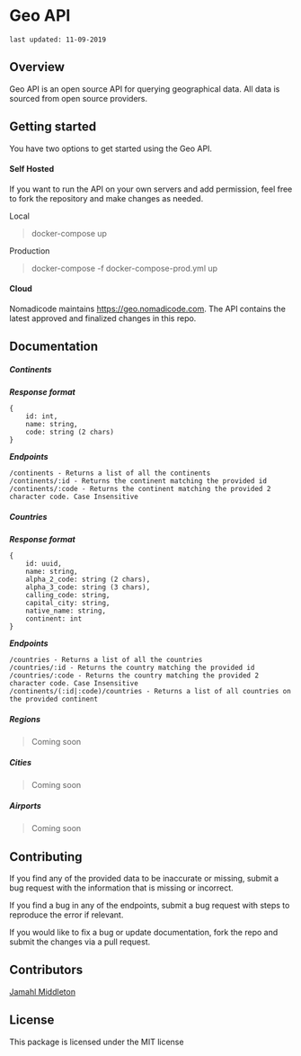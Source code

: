 # Geo API

`last updated: 11-09-2019`

## Overview

Geo API is an open source API for querying geographical data. All data is sourced from open source providers.

## Getting started
You have two options to get started using the Geo API. 

#### Self Hosted
If you want to run the API on your own servers and add permission, feel free to fork the repository and make changes as needed.

Local
> docker-compose up

Production
> docker-compose -f docker-compose-prod.yml up

#### Cloud
Nomadicode maintains https://geo.nomadicode.com. The API contains the latest approved and finalized changes in this repo.


## Documentation

##### Continents
**_Response format_**
```
{
    id: int,
    name: string,
    code: string (2 chars)
}
```

**_Endpoints_**
```
/continents - Returns a list of all the continents
/continents/:id - Returns the continent matching the provided id
/continents/:code - Returns the continent matching the provided 2 character code. Case Insensitive
```
##### Countries
**_Response format_**
```
{
    id: uuid,
    name: string,
    alpha_2_code: string (2 chars),
    alpha_3_code: string (3 chars),
    calling_code: string,
    capital_city: string,
    native_name: string,
    continent: int
}
```

**_Endpoints_**
```
/countries - Returns a list of all the countries
/countries/:id - Returns the country matching the provided id
/countries/:code - Returns the country matching the provided 2 character code. Case Insensitive
/continents/(:id|:code)/countries - Returns a list of all countries on the provided continent
```

##### Regions
> Coming soon

##### Cities
> Coming soon

##### Airports
> Coming soon

## Contributing
If you find any of the provided data to be inaccurate or missing, submit a bug request with the information that is missing or incorrect.

If you find a bug in any of the endpoints, submit a bug request with steps to reproduce the error if relevant.

If you would like to fix a bug or update documentation, fork the repo and submit the changes via a pull request.

## Contributors
[Jamahl Middleton](https://github.com/Jammidd) 

## License
This package is licensed under the MIT license

